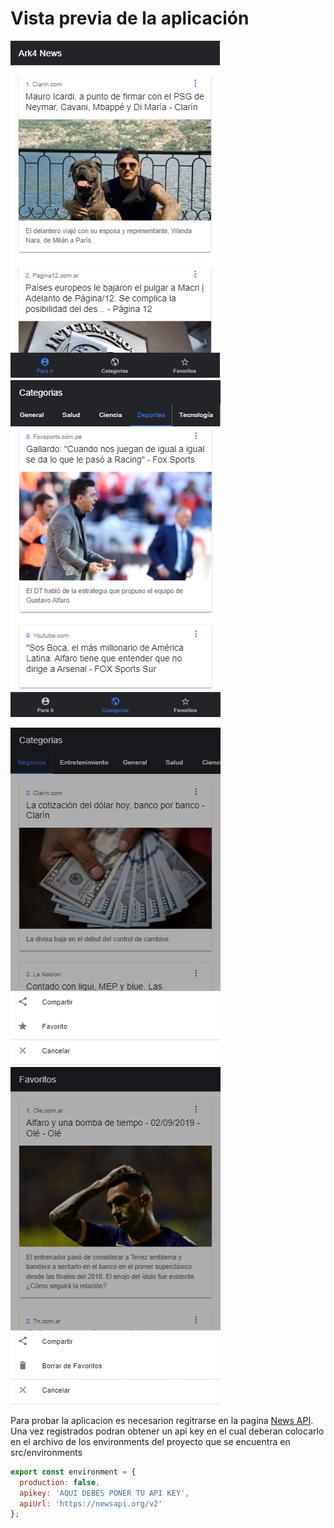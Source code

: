 # Vista previa de la aplicación

![](docs/ark4News.png) ![](docs/ark4News-categorias.png)

![](docs/ark4News-opciones.png) ![](docs/ark4News-favoritos.png)

Para probar la aplicacion es necesarion regitrarse en la pagina [News API](https://newsapi.org).
Una vez registrados podran obtener un api key en el cual deberan colocarlo en el archivo de los environments del proyecto que se encuentra en src/environments 

~~~js
export const environment = {
  production: false,
  apikey: 'AQUI DEBES PONER TU API KEY',
  apiUrl: 'https://newsapi.org/v2'
};
~~~

